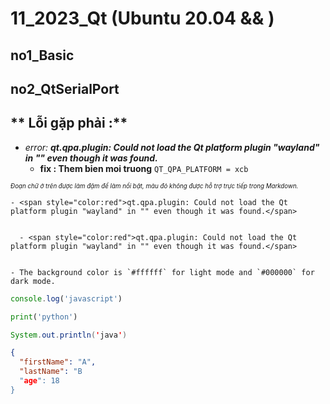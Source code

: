 # 11_2023_Qt (Ubuntu 20.04 && )

## **no1_Basic**


## **no2_QtSerialPort**

## ** Lỗi gặp phải :**

- _error: **qt.qpa.plugin: Could not load the Qt platform plugin "wayland" in "" even though it was found.**_
   - **fix : Them bien moi truong** ```QT_QPA_PLATFORM = xcb```

<sub><sup>*Đoạn chữ ở trên được làm đậm để làm nổi bật, màu đỏ không được hỗ trợ trực tiếp trong Markdown.*</sup></sub>

    - <span style="color:red">qt.qpa.plugin: Could not load the Qt platform plugin "wayland" in "" even though it was found.</span>

  
      - <span style="color:red">qt.qpa.plugin: Could not load the Qt platform plugin "wayland" in "" even though it was found.</span>


    - The background color is `#ffffff` for light mode and `#000000` for dark mode.


```js
console.log('javascript')
```

```python
print('python')
```

```java
System.out.println('java')
```
   
```json
{
  "firstName": "A",
  "lastName": "B
  "age": 18
}
```
